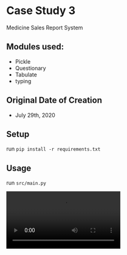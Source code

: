 # Case Study 3

Medicine Sales Report System

## Modules used:
- Pickle
- Questionary
- Tabulate
- typing

## Original Date of Creation
- July 29th, 2020

## Setup
run ```pip install -r requirements.txt```

## Usage
run ```src/main.py```

![Usage of Program](demo/usage.mp4)